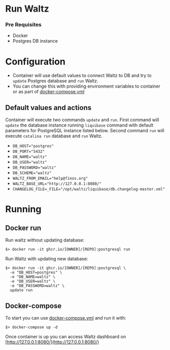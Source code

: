

# Run Waltz

### Pre Requisites

* Docker
* Postgres DB instance

# Configuration

- Container will use default values to connect Waltz to DB and try to `update` Postgres database and `run` Waltz.
- You can change this with providing environment variables to container or as part of [docker-compose.yml](../docker-compose.yml)

## Default values and actions
 Container will execute two commands `update` and `run`. First command will `update` the database instance running `liquibase` command with default parameters for PostgreSQL instance listed below. Second command `run` will execute `catalina run` database and `run` Waltz.

* `DB_HOST="postgres"`
* `DB_PORT="5432"`
* `DB_NAME="waltz"`
* `DB_USER="waltz"`
* `DB_PASSWORD="waltz"`
* `DB_SCHEME="waltz"`
* `WALTZ_FROM_EMAIL="help@finos.org"`
* `WALTZ_BASE_URL="http://127.0.0.1:8080/"`
* `CHANGELOG_FILE=_FILE="/opt/waltz/liquibase/db.changelog-master.xml"`

# Running

## Docker run

Run waltz without updating database:

    $> docker run -it ghcr.io/[OWNER]/[REPO]:postgresql run

Run Waltz with updating new database:

    $> docker run -it ghcr.io/[OWNER]/[REPO]:postgresql \
      -e "DB_HOST=postgres" \
      -e "DB_NAME=waltz" \
      -e "DB_USER=waltz" \
      -e "DB_PASSWORD=waltz" \
      update run

## Docker-compose

To start you can use [docker-compose.yml](../docker-compose.yml) and run it with:

    $> docker-compose up -d 

Once container is up you can access Waltz dashboard on [http://127.0.0.1:8080/](http://127.0.0.1:8080/)